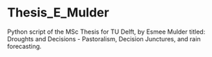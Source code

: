 # Thesis_E_Mulder
Python script of the MSc Thesis for TU Delft, by Esmee Mulder titled: Droughts and Decisions - Pastoralism, Decision Junctures, and rain forecasting.
